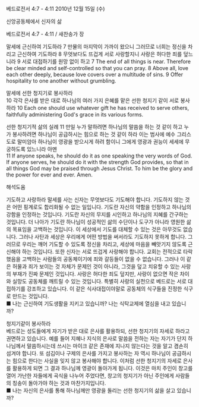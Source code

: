 베드로전서 4:7 - 4:11 
2010년 12월 15일 (수)

신앙공동체에서 신자의 삶



베드로전서 4:7 - 4:11 / 새찬송가  장


말세에 근신하여 기도하라 
7 만물의 마지막이 가까이 왔으니 그러므로 너희는 정신을 차리고 근신하여 기도하라 8 무엇보다도 뜨겁게 서로 사랑할지니 사랑은 허다한 죄를 덮느니라 9 서로 대접하기를 원망 없이 하고 
7 The end of all things is near. Therefore be clear minded and self-controlled so that you can pray. 8 Above all, love each other deeply, because love covers over a multitude of sins. 9 Offer hospitality to one another without grumbling.   

말세에 선한 청지기로 봉사하라  
10 각각 은사를 받은 대로 하나님의 여러 가지 은혜를 맡은 선한 청지기 같이 서로 봉사하라 
10 Each one should use whatever gift he has received to serve others, faithfully administering God's grace in its various forms.   

선한 청지기적 삶의 실례 
11 만일 누가 말하려면 하나님의 말씀을 하는 것 같이 하고 누가 봉사하려면 하나님이 공급하시는 힘으로 하는 것 같이 하라 이는 범사에 예수 그리스도로 말미암아 하나님이 영광을 받으시게 하려 함이니 그에게 영광과 권능이 세세에 무궁하도록 있느니라 아멘  
11 If anyone speaks, he should do it as one speaking the very words of God. If anyone serves, he should do it with the strength God provides, so that in all things God may be praised through Jesus Christ. To him be the glory and the power for ever and ever. Amen.

해석도움





기도하고 사랑하라 
 말세를 사는 신자는 무엇보다도 기도해야 합니다. 기도하지 않는 것은 어떤 핑계로도 합리화될 수 없는 일입니다. 기도란 자신의 약함을 인정하고 하나님의 강함을 인정하는 것입니다. 기도란 자신의 무지를 시인하고 하나님의 지혜를 간구하는 것입니다. 더 나아가 기도란 하나님이 성공적인 삶의 수단이나 도구가 아니라 영원한 삶의 목표임을 고백하는 것입니다. 이 세상에서 기도를 대체할 수 있는 것은 아무것도 없습니다. 그러나 사탄과 세상은 우리에게 어떤 방법을 써서라도 기도하지 못하게 합니다. 그러므로 우리는 깨어 기도할 수 있도록 정신을 차리고, 세상에 마음을 빼앗기지 않도록 근신해야 하는 것입니다. 또한 신자는 서로 뜨겁게 사랑해야 합니다. 교회는 전적으로 타락했음을 고백하는 사람들의 공동체이기에 죄와 갈등들이 없을 수 없습니다. 그러나 이 같은 허물과 죄가 보이는 것 자체가 문제인 것이 아니라, 그것을 덮고 치유할 수 있는 사랑의 부재가 진짜 문제인 것입니다. 사랑은 허다한 죄도 덮지만, 사랑이 없으면 작은 차이와 실망도 공동체를 깨트릴 수 있는 것입니다. 특별히 사랑의 실천으로 베드로는 서로 대접하기를 강조하고 있습니다. 이 같은 식사대접이야말로 공동체의 식구들을 진정한 식구로 만드는 것입니다.   
■ 나는 근신하여 기도생활을 지키고 있습니까? 나는 식탁교제에 열심을 내고 있습니까? 

청지기같이 봉사하라   
베드로는 성도들에게 자기가 받은 대로 은사를 활용하되, 선한 청지기의 자세로 하라고 권면하고 있습니다. 예를 들어 지혜나 지식의 은사로 말씀을 전하는 자는 자기가 단지 하나님께서 말씀하시는데 쓰시는 마이크 같은 존재에 지나지 않는다는 것을 알고 겸손히 섬겨야 합니다. 또 섬김이나 구제의 은사를 가지고 봉사하는 자 역시 하나님이 공급하시는 힘으로 한다는 사실을 잊지 않고 봉사해야 합니다. 이처럼 선한 청지기의 자세로 은사를 활용하게 되면 그 결과 하나님께 영광이 돌아가게 됩니다. 이것은 마치 주인이 창고를 열어 가난한 자들에게 곡식을 나누어 주었다면, 창고의 청지기가 아닌 주인에게 사람들의 칭송이 돌아가야 하는 것과 마찬가지입니다.  
■ 나는 자신의 은사를 통해 하나님께만 영광을 돌리는 선한 청지기의 삶을 살고 있습니까?